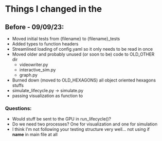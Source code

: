 # Things I changed in the

## Before - 09/09/23:

- Moved initial tests from {filename} to {filename}_tests
- Added types to function headers
- Streamlined loading of config.yaml so it only needs to be read in once
- Moved older and probably unused (or soon to be) code to OLD_OTHER dir
    - videowriter.py
    - interactive_sim.py
    - graph.py
- Burned down (moved to OLD_HEXAGONS) all object oriented hexagons stuffs
- simulate_lifecycle.py -> simulate.py
- passing visualization as function to 

### Questions:
- Would stuff be sent to the GPU in run_lifecycle()?
- Do we need two processes? One for visualization and one for simulation
- I think I'm not following your testing structure very well... not using if __name__ in main file at all
